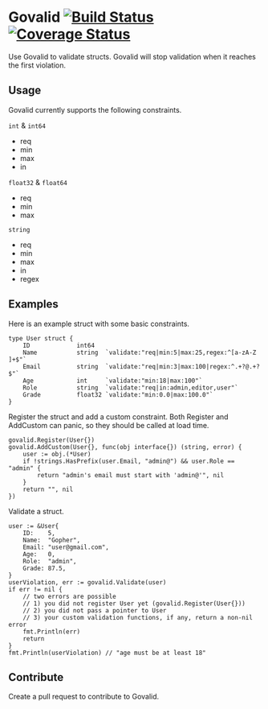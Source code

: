 # Govalid [![Build Status](https://travis-ci.com/twharmon/govalid.svg?branch=master)](https://travis-ci.com/twharmon/govalid) [![Coverage Status](https://coveralls.io/repos/github/twharmon/govalid/badge.svg?branch=master)](https://coveralls.io/github/twharmon/govalid?branch=master)
Use Govalid to validate structs. Govalid will stop validation when it reaches the first violation.

## Usage
Govalid currently supports the following constraints.

`int` & `int64`
- req
- min
- max
- in

`float32` & `float64`
- req
- min
- max

`string`
- req
- min
- max
- in
- regex

## Examples
Here is an example struct with some basic constraints.
```
type User struct {
    ID             int64
    Name           string  `validate:"req|min:5|max:25,regex:^[a-zA-Z ]+$"`
    Email          string  `validate:"req|min:3|max:100|regex:^.+?@.+?$"`
    Age            int     `validate:"min:18|max:100"`
    Role           string  `validate:"req|in:admin,editor,user"`
    Grade          float32 `validate:"min:0.0|max:100.0"`
}
```

Register the struct and add a custom constraint.
Both Register and AddCustom can panic, so they should be called at load time.
```
govalid.Register(User{})
govalid.AddCustom(User{}, func(obj interface{}) (string, error) {
    user := obj.(*User)
    if !strings.HasPrefix(user.Email, "admin@") && user.Role == "admin" {
        return "admin's email must start with 'admin@'", nil
    }
    return "", nil
})
```

Validate a struct.
```
user := &User{
    ID:    5,
    Name:  "Gopher",
    Email: "user@gmail.com",
    Age:   0,
    Role:  "admin",
    Grade: 87.5,
}
userViolation, err := govalid.Validate(user)
if err != nil {
    // two errors are possible
    // 1) you did not register User yet (govalid.Register(User{}))
    // 2) you did not pass a pointer to User
    // 3) your custom validation functions, if any, return a non-nil error
    fmt.Println(err)
    return
}
fmt.Println(userViolation) // "age must be at least 18"
```

## Contribute
Create a pull request to contribute to Govalid.
